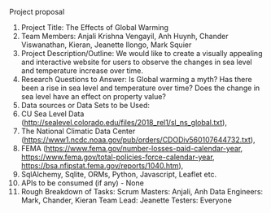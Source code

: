 Project proposal
1. Project Title: The Effects of Global Warming
2. Team Members: Anjali Krishna Vengayil, Anh Huynh, Chander Viswanathan, Kieran, Jeanette Ilongo, Mark Squier
3. Project Description/Outline: We would like to create a visually appealing and interactive website for users to observe the changes in sea level and temperature increase over time.
4. Research Questions to Answer: Is Global warming a myth? Has there been a rise in sea level and temperature over time? Does the change in sea level have an effect on property value?
5. Data sources or Data Sets to be Used: 
6. CU Sea Level Data (http://sealevel.colorado.edu/files/2018_rel1/sl_ns_global.txt), 
7. The National Climatic Data Center (https://www1.ncdc.noaa.gov/pub/orders/CDODiv560107644732.txt), 
8. FEMA (https://www.fema.gov/number-losses-paid-calendar-year, https://www.fema.gov/total-policies-force-calendar-year, https://bsa.nfipstat.fema.gov/reports/1040.htm),
9. SqlAlchemy, Sqlite, ORMs, Python, Javascript, Leaflet etc.
10. APIs to be consumed (if any) - None
11. Rough Breakdown of Tasks: 
    Scrum Masters: Anjali, Anh 
    Data Engineers: Mark, Chander, Kieran 
    Team Lead: Jeanette 
    Testers: Everyone
